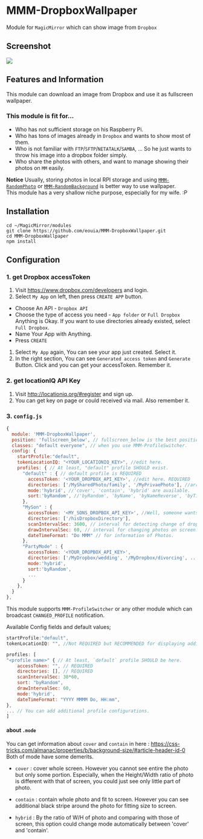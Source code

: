 # MMM-DropboxWallpaper
Module for `MagicMirror` which can show image from `Dropbox`

## Screenshot
![](https://github.com/eouia/MMM-DropboxWallpaper/blob/master/sc.jpg?raw=true)

## Features and Information
This module can download an image from Dropbox and use it as fullscreen wallpaper.

### This module is fit for...
- Who has not sufficient storage on his Raspberry Pi.
- Who has tons of images already in `Dropbox` and wants to show most of them.
- Who is not familiar with `FTP`/`SFTP`/`NETATALK`/`SAMBA`, ... So he just wants to throw his image into a dropbox folder simply.
- Who share the photos with others, and want to manage showing their photos on `MM` easily.

**Notice**
Usually, storing photos in local RPI storage and using [`MMM-RandomPhoto`](https://github.com/diego-vieira/MMM-RandomPhoto) or [`MMM-RandomBackground`](https://github.com/Ultimatum22/MMM-RandomBackground) is better way to use wallpaper. <br>
This module has a very shallow niche purpose, especially for my wife. :P 

## Installation
```shell
cd ~/MagicMirror/modules
git clone https://github.com/eouia/MMM-DropboxWallpaper.git
cd MMM-DropboxWallpaper
npm install
```

## Configuration
### 1. get Dropbox accessToken
1. Visit https://www.dropbox.com/developers and login.
1. Select `My App` on left, then press `CREATE APP` button.
  - Choose An API - `Dropbox API`
  - Choose the type of access you need - `App folder` or `Full Dropbox` <br> Anything is Okay. If you want to use directories already existed, select `Full Dropbox`.
  - Name Your App with Anything.
  - Press `CREATE`
1. Select `My App` again, You can see your app just created. Select it.
1. In the right section, You can see `Generated access token` and `Generate` Button. Click and you can get your accessToken. Remember it.

### 2. get locationIQ API Key
1. Visit http://locationiq.org/#register and sign up.
1. You can get key on page or could received via mail. Also remember it.

### 3. `config.js`
```javascript
{
  module: 'MMM-DropboxWallpaper',
  position: 'fullscreen_below', // fullscreen_below is the best position.
  classes: "default everyone", // when you use MMM-ProfileSwitcher.
  config: {
    startProfile:"default",
    tokenLocationIQ: "<YOUR_LOCATIONIQ_KEY>", //edit here.
    profiles: { // At least, "default" profile SHOULD exist.
      "default" : { // default profile is REQUIRED
        accessToken: '<YOUR_DROPBOX_API_KEY>', //edit here. REQUIRED
        directories: ['/MySharedPhoto/family', '/MyPrivaePhoto'], //array of directory path which has photos. REQUIRED
        mode:'hybrid', //'cover', 'contain', 'hybrid' are available.
        sort:'byRandom', //'byRandom', 'byName', 'byNameReverse', 'byTime', 'byTimeReverse' are available.
      },
      "MySon" : {
        accessToken: '<MY_SONS_DROPBOX_API_KEY>', //Well, someone wants not to share dropbox itself but wants to display photo. I don't know why...
        directories: ['/hisDropboxDirectory'],
        scanIntervalSec: 3600, // interval for detecting change of dropbox. I don't recommend too short interval.
        drawIntervalSec: 60, // interval for changing photos on screen. I don't also recommend too short interval.
        dateTimeFormat: "Do MMM" // for information of Photos.
      },
      "PartyMode" : {
        accessToken: '<YOUR_DROPBOX_API_KEY>',
        directories: ['/MyDropbox/wedding', '/MyDropbox/divorcing', ...],
        mode:'hybrid',
        sort:'byRandom',
        ...
      }
    },
  }
},

```

This module supports `MMM-ProfileSwitcher` or any other module which can broadcast `CHANGED_PROFILE` notification.

Available Config fields and default values;
```javascript
startProfile:"default",
tokenLocationIQ: "", //Not REQUIRED but RECOMMENDED for displaying additional information of photos.

profiles: [
"<profile name>" { // At least, `default` profile SHOULD be here.
	accessToken: "", // REQUIRED
	directories: [], // REQUIRED
	scanIntervalSec: 30*60,
	sort: "byRandom",
	drawIntervalSec: 60, 
	mode:'hybrid',
	dateTimeFormat: "YYYY MMMM Do, HH:mm",
},
... // You can add additional profile configurations.
]
```

#### about `.mode`
You can get information about `cover` and `contain` in here : https://css-tricks.com/almanac/properties/b/background-size/#article-header-id-0
Both of mode have some demerits.
- `cover` : cover whole screen. However you cannot see entire the photo but only some portion. Especially, when the Height/Width ratio of photo is different with that of screen, you could just see only little part of photo.
- `contain` : contain whole photo and fit to screen. However you can see additional black stripe around the photo for fitting size to screen.

- `hybrid` : By the ratio of W/H of photo and comparing with those of screen, this option could change mode automatically between 'cover' and 'contain'.

